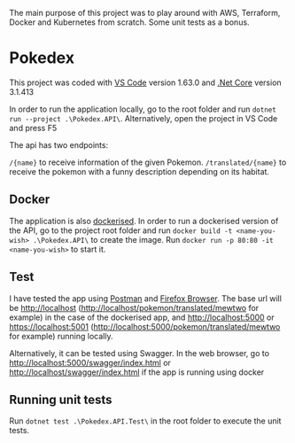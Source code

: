 The main purpose of this project was to play around with AWS, Terraform, Docker and Kubernetes from scratch. Some unit tests as a bonus.

# Pokedex

This project was coded with [VS Code](https://code.visualstudio.com/) version 1.63.0 and [.Net Core](https://dotnet.microsoft.com/en-us/download/dotnet/3.1) version 3.1.413

In order to run the application locally, go to the root folder and run `dotnet run --project .\Pokedex.API\`. Alternatively, open the project in VS Code and press F5

The api has two endpoints:

`/{name}` to receive information of the given Pokemon.
`/translated/{name}` to receive the pokemon with a funny description depending on its habitat.

## Docker

The application is also [dockerised](https://www.docker.com/get-started).
In order to run a dockerised version of the API, go to the project root folder and run `docker build -t <name-you-wish> .\Pokedex.API\` to create the image. Run
`docker run -p 80:80 -it <name-you-wish>` to start it.

## Test

I have tested the app using [Postman](https://www.postman.com/) and [Firefox Browser](https://www.mozilla.org/en-GB/firefox/new/).
The base url will be <http://localhost> (<http://localhost/pokemon/translated/mewtwo> for example) in the case of the dockerised app, and <http://localhost:5000> or <https://localhost:5001> (<http://localhost:5000/pokemon/translated/mewtwo> for example) running locally.

Alternatively, it can be tested using Swagger. In the web browser, go to <http://localhost:5000/swagger/index.html> or <http://localhost/swagger/index.html> if the app is running using docker

## Running unit tests

Run `dotnet test .\Pokedex.API.Test\` in the root folder to execute the unit tests.
